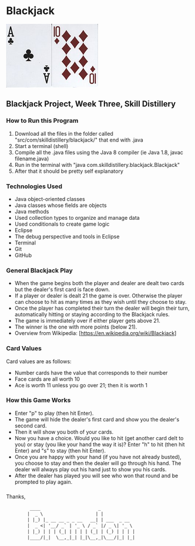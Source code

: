 # Blackjack #

![Blackjack](250px-BlackJack6.png)

## Blackjack Project, Week Three, Skill Distillery ##

### How to Run this Program ###

1. Download all the files in the folder called "src/com/skilldistillery/blackjack/" that end with .java
2. Start a terminal (shell)
3. Compile all the .java files using the Java 8 compiler (ie Java 1.8, javac filename.java)
4. Run in the terminal with "java com.skilldistillery.blackjack.Blackjack"
5. After that it should be pretty self explanatory

### Technologies Used ###

* Java object-oriented classes
* Java classes whose fields are objects
* Java methods
* Used collection types to organize and manage data
* Used conditionals to create game logic
* Eclipse
* The debug perspective and tools in Eclipse
* Terminal
* Git
* GitHub

### General Blackjack Play ###

* When the game begins both the player and dealer are dealt two cards but the dealer's first card is face down.
* If a player or dealer is dealt 21 the game is over. Otherwise the player can choose to hit as many times as they wish until they choose to stay.
* Once the player has completed their turn the dealer will begin their turn, automatically hitting or staying according to the Blackjack rules.
* The game is immediately over if either player gets above 21.
* The winner is the one with more points (below 21).
* Overview from Wikipedia: [https://en.wikipedia.org/wiki/Blackjack]

### Card Values ###

Card values are as follows:
* Number cards have the value that corresponds to their number
* Face cards are all worth 10
* Ace is worth 11 unless you go over 21; then it is worth 1

### How this Game Works ###

* Enter "p" to play (then hit Enter).
* The game will hide the dealer's first card and show you the dealer's second card.
* Then it will show you both of your cards.
* Now you have a choice. Would you like to hit (get another card delt to you) or stay (you like your hand the way it is)? Enter "h" to hit (then hit Enter) and "s" to stay (then hit Enter).
* Once you are happy with your hand (if you have not already busted), you choose to stay and then the dealer will go through his hand. The dealer will always play out his hand just to show you his cards.
* After the dealer has played you will see who won that round and be prompted to play again.


###  




<!--- 
How to run. - Done
What it does. - 
List the technologies you used.
Explain how it went for me.
 --->

Thanks,





             ____                      _             
            |  _ \                    | |            
            | |_) |_ __ __ _ _ __   __| | ___  _ __  
            |  _ <| '__/ _` | '_ \ / _` |/ _ \| '_ \ 
            | |_) | | | (_| | | | | (_| | (_) | | | |
            |____/|_|  \__,_|_| |_|\__,_|\___/|_| |_|
                                                     
                                                     

